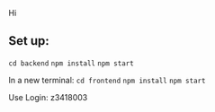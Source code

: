 Hi
## Set up:
`cd backend`
`npm install`
`npm start`

In a new terminal:
`cd frontend`
`npm install`
`npm start`

Use Login: z3418003
